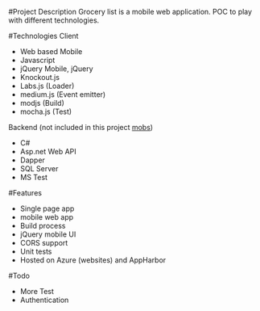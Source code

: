 #Project Description
Grocery list is a mobile web application.
POC to play with different technologies.

#Technologies
Client
* Web based Mobile
* Javascript
* jQuery Mobile, jQuery
* Knockout.js
* Labs.js (Loader)
* medium.js (Event emitter)
* modjs (Build)
* mocha.js (Test)

Backend (not included in this project <a href="https://github.com/edgardojimenez/mobws" >mobs</a>)
* C#
* Asp.net Web API
* Dapper
* SQL Server
* MS Test

#Features
* Single page app
* mobile web app
* Build process
* jQuery mobile UI
* CORS support
* Unit tests
* Hosted on Azure (websites) and AppHarbor

#Todo
* More Test
* Authentication


